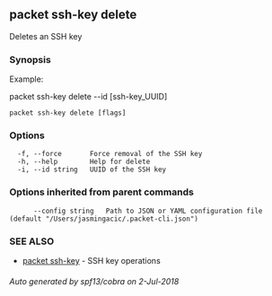 ## packet ssh-key delete

Deletes an SSH key

### Synopsis

Example:

packet ssh-key delete --id [ssh-key_UUID]



```
packet ssh-key delete [flags]
```

### Options

```
  -f, --force       Force removal of the SSH key
  -h, --help        Help for delete
  -i, --id string   UUID of the SSH key
```

### Options inherited from parent commands

```
      --config string   Path to JSON or YAML configuration file (default "/Users/jasmingacic/.packet-cli.json")
```

### SEE ALSO

* [packet ssh-key](packet_ssh-key.md)	 - SSH key operations

###### Auto generated by spf13/cobra on 2-Jul-2018
